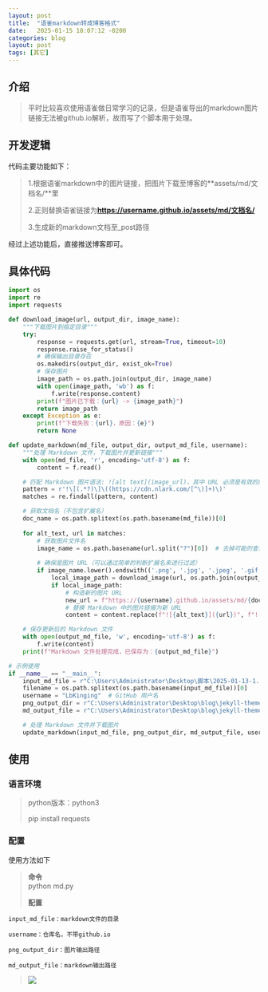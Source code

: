 ```yaml
---
layout: post
title:  "语雀markdown转成博客格式"
date:   2025-01-15 18:07:12 -0200
categories: blog
layout: post
tags: [其它]
---
```

## 介绍
> 平时比较喜欢使用语雀做日常学习的记录，但是语雀导出的markdown图片链接无法被github.io解析，故而写了个脚本用于处理。
>

## 开发逻辑
代码主要功能如下：

> 1.根据语雀markdown中的图片链接，把图片下载至博客的**assets/md/文档名/**里
>
> 2.正则替换语雀链接为**https://username.github.io/assets/md/文档名/**
>
> 3.生成新的markdown文档至_post路径
>

经过上述功能后，直接推送博客即可。

## 具体代码
```python
import os
import re
import requests

def download_image(url, output_dir, image_name):
    """下载图片到指定目录"""
    try:
        response = requests.get(url, stream=True, timeout=10)
        response.raise_for_status()
        # 确保输出目录存在
        os.makedirs(output_dir, exist_ok=True)
        # 保存图片
        image_path = os.path.join(output_dir, image_name)
        with open(image_path, 'wb') as f:
            f.write(response.content)
        print(f"图片已下载：{url} -> {image_path}")
        return image_path
    except Exception as e:
        print(f"下载失败：{url}，原因：{e}")
        return None

def update_markdown(md_file, output_dir, output_md_file, username):
    """处理 Markdown 文件，下载图片并更新链接"""
    with open(md_file, 'r', encoding='utf-8') as f:
        content = f.read()

    # 匹配 Markdown 图片语法: ![alt text](image_url)，其中 URL 必须是有效的图片地址
    pattern = r'!\[(.*?)\]\((https://cdn.nlark.com/[^\)]+)\)'
    matches = re.findall(pattern, content)

    # 获取文档名（不包含扩展名）
    doc_name = os.path.splitext(os.path.basename(md_file))[0]
    
    for alt_text, url in matches:
        # 获取图片文件名
        image_name = os.path.basename(url.split("?")[0])  # 去掉可能的查询参数
        
        # 确保是图片 URL（可以通过简单的判断扩展名来进行过滤）
        if image_name.lower().endswith(('.png', '.jpg', '.jpeg', '.gif', '.bmp', '.svg')):
            local_image_path = download_image(url, os.path.join(output_dir, doc_name), image_name)
            if local_image_path:
                # 构造新的图片 URL
                new_url = f"https://{username}.github.io/assets/md/{doc_name}/{image_name}"
                # 替换 Markdown 中的图片链接为新 URL
                content = content.replace(f"![{alt_text}]({url})", f"![{alt_text}]({new_url})")

    # 保存更新后的 Markdown 文件
    with open(output_md_file, 'w', encoding='utf-8') as f:
        f.write(content)
    print(f"Markdown 文件处理完成，已保存为：{output_md_file}")

# 示例使用
if __name__ == "__main__":
    input_md_file = r"C:\Users\Administrator\Desktop\脚本\2025-01-13-1.md"  # 输入的 Markdown 文件路径
    filename = os.path.splitext(os.path.basename(input_md_file))[0]
    username = "LbKinging"  # GitHub 用户名
    png_output_dir = r"C:\Users\Administrator\Desktop\blog\jekyll-theme-potato-hacker-1.0.5\jekyll-theme-potato-hacker-1.0.5\assets\img\md"  # 图片保存的本地目录
    md_output_file = r"C:\Users\Administrator\Desktop\blog\jekyll-theme-potato-hacker-1.0.5\jekyll-theme-potato-hacker-1.0.5\_posts\\" + filename + ".md"  # 生成的新 Markdown 文件路径

    # 处理 Markdown 文件并下载图片
    update_markdown(input_md_file, png_output_dir, md_output_file, username)


```

## 使用
### 语言环境
> python版本：python3
>
> pip install requests
>

### 配置
使用方法如下

> **命令**  
	python md.py
>
> **配置**
>
 	input_md_file：markdown文件的目录
>
 	username：仓库名，不带github.io
>
 	png_output_dir：图片输出路径
>
 	md_output_file：markdown输出路径
>
> ![](https://LbKinging.github.io/assets/img/md/2025-01-15-1/1737002293233-e7cff96a-4c37-4275-b316-72f01e0a4338.png)
>


